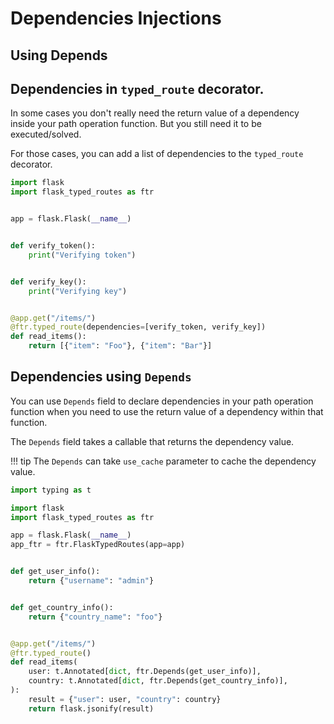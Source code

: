 # Dependencies Injections

## Using Depends

## Dependencies in `typed_route` decorator.

In some cases you don't really need the return value of a dependency inside your path operation function.
But you still need it to be executed/solved.

For those cases, you can add a list of dependencies to the `typed_route` decorator.

```python
import flask
import flask_typed_routes as ftr


app = flask.Flask(__name__)


def verify_token():
    print("Verifying token")


def verify_key():
    print("Verifying key")


@app.get("/items/")
@ftr.typed_route(dependencies=[verify_token, verify_key])
def read_items():
    return [{"item": "Foo"}, {"item": "Bar"}]
```

## Dependencies using `Depends`

You can use `Depends` field to declare dependencies in your path operation function when you need to use 
the return value of a dependency within that function.

The `Depends` field takes a callable that returns the dependency value.

!!! tip
    The `Depends` can take `use_cache` parameter to cache the dependency value.

```python
import typing as t

import flask
import flask_typed_routes as ftr

app = flask.Flask(__name__)
app_ftr = ftr.FlaskTypedRoutes(app=app)


def get_user_info():
    return {"username": "admin"}


def get_country_info():
    return {"country_name": "foo"}


@app.get("/items/")
@ftr.typed_route()
def read_items(
    user: t.Annotated[dict, ftr.Depends(get_user_info)],
    country: t.Annotated[dict, ftr.Depends(get_country_info)],
):
    result = {"user": user, "country": country}
    return flask.jsonify(result)
```